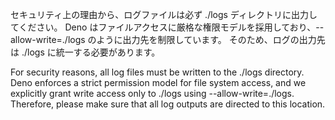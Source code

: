セキュリティ上の理由から、ログファイルは必ず ./logs ディレクトリに出力してください。
Deno はファイルアクセスに厳格な権限モデルを採用しており、--allow-write=./logs のように出力先を制限しています。
そのため、ログの出力先は ./logs に統一する必要があります。

For security reasons, all log files must be written to the ./logs directory.
Deno enforces a strict permission model for file system access, and we explicitly grant write access only to ./logs using --allow-write=./logs.
Therefore, please make sure that all log outputs are directed to this location.
